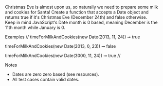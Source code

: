Christmas Eve is almost upon us, so naturally we need to prepare some milk and cookies for Santa! Create a function that accepts a Date object and returns true if it's Christmas Eve (December 24th) and false otherwise. Keep in mind JavaScript's Date month is 0 based, meaning December is the 11th month while January is 0.

Examples
//
 timeForMilkAndCookies(new Date(2013, 11, 24)) ➞ true

 timeForMilkAndCookies(new Date(2013, 0, 23)) ➞ false

 timeForMilkAndCookies(new Date(3000, 11, 24)) ➞ true
//

Notes

* Dates are zero zero based (see resources).
* All test cases contain valid dates.